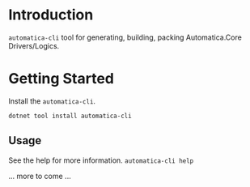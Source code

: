# Introduction 
`automatica-cli` tool for generating, building, packing Automatica.Core Drivers/Logics.

# Getting Started
Install the `automatica-cli`.

`dotnet tool install automatica-cli`

## Usage
See the help for more information.
`automatica-cli help`

... more to come ...